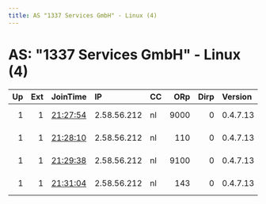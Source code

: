 ```yaml
---
title: AS "1337 Services GmbH" - Linux (4)
---
```


# AS: "1337 Services GmbH" - Linux (4)

|   Up |   Ext | JoinTime                                                                                              | IP          | CC   |   ORp |   Dirp | Version   | Contact                   | Nickname     |   eFamMembers |
|-----:|------:|:------------------------------------------------------------------------------------------------------|:------------|:-----|------:|-------:|:----------|:--------------------------|:-------------|--------------:|
|    1 |     1 | [21:27:54](https://nusenu.github.io/OrNetStats/w/relay/3A72AE52214E2F60182D311CF68B2AC7E1E849B0.html) | 2.58.56.212 | nl   |  9000 |      0 | 0.4.7.13  | email:Quetzalcoatl relays | Quetzalcoatl |           142 |
|    1 |     1 | [21:28:10](https://nusenu.github.io/OrNetStats/w/relay/FD40EA959A951F4A008261401E25A0E07E50626E.html) | 2.58.56.212 | nl   |   110 |      0 | 0.4.7.13  | email:Quetzalcoatl relays | Quetzalcoatl |           142 |
|    1 |     1 | [21:29:38](https://nusenu.github.io/OrNetStats/w/relay/33DEBFF96FD95D7D5084026F6C4A55F9EC4A094C.html) | 2.58.56.212 | nl   |  9100 |      0 | 0.4.7.13  | email:Quetzalcoatl relays | Quetzalcoatl |           142 |
|    1 |     1 | [21:31:04](https://nusenu.github.io/OrNetStats/w/relay/B6AF9746C05714E5B90063F44DC2C7FF5F96E051.html) | 2.58.56.212 | nl   |   143 |      0 | 0.4.7.13  | email:Quetzalcoatl relays | Quetzalcoatl |           142 |
